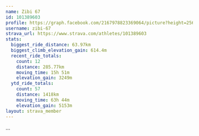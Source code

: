 ```yaml
---
name: Zibi 67
id: 101389603
profile: https://graph.facebook.com/2167978823369064/picture?height=256&width=256
username: zibi-67
strava_url: https://www.strava.com/athletes/101389603
stats:
  biggest_ride_distance: 63.97km
  biggest_climb_elevation_gain: 614.4m
  recent_ride_totals:
    count: 12
    distance: 285.77km
    moving_time: 15h 51m
    elevation_gain: 3249m
  ytd_ride_totals:
    count: 57
    distance: 1418km
    moving_time: 63h 44m
    elevation_gain: 5153m
layout: strava_member
--- 
```

...
